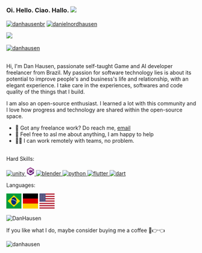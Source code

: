 ### Oi. Hello. Ciao. Hallo. <img src="https://media.giphy.com/media/hvRJCLFzcasrR4ia7z/giphy.gif" width="25px">
<a href="https://twitter.com/danhausenbr" target="_blank"><img align="center" src="https://www.vectorlogo.zone/logos/twitter/twitter-official.svg" alt="danhausenbr" width="22" /></a>
<a href="https://linkedin.com/in/danielnordhausen" target="_blank"><img align="center" src="https://www.vectorlogo.zone/logos/linkedin/linkedin-icon.svg" alt="danielnordhausen" width="22" /></a>

![](https://visitor-badge.glitch.me/badge?page_id=DanHausen.DanHausen)
<p align="left"> <a href="https://www.codewars.com/users/danhausen" target="blank"><img src="https://www.codewars.com/users/danhausen/badges/small" alt="danhausen" /></a></p>

<br />
Hi, I'm Dan Hausen, passionate self-taught Game and AI developer freelancer from Brazil. My passion for software technology lies is about its potential to improve people's and business's life and relationship, with an elegant experience. I take care in the experiences, softwares and code quality of the things that I build.

I am also an open-source enthusiast. I learned a lot with this community and I love how progress and technology are shared within the open-source space.
<br />

- 💼 Got any freelance work? Do reach me, [email](mailto:business@danhausen.com.br)
- 💬 Feel free to asl me about anything, I am happy to help
- 👨‍💻 I can work remotely with teams, no problem.

<br />
Hard Skills:
<p align="left"> 
 <a href="https://unity.com/" target="_blank"> <img src="https://github.com/halak/unity-editor-icons/blob/master/icons/small/UnityLogoLarge.png" alt="unity" width: "22" height="22"/> </a> 
 <a href="https://www.w3schools.com/cs/" target="_blank"> <img src="https://raw.githubusercontent.com/devicons/devicon/master/icons/csharp/csharp-original.svg" alt="csharp"  width: "22" height="22"/> </a> 
 <a href="https://www.blender.org/" target="_blank"> <img src="https://img.icons8.com/color/48/000000/blender-3d.png" alt="blender" width: "22" height="22"/> </a>   
 <a href="https://www.python.org" target="_blank"> <img src="https://www.vectorlogo.zone/logos/python/python-icon.svg" alt="python" width: "22" height="22"/> </a>
 <a href="https://flutter.dev" target="_blank"> <img src="https://www.vectorlogo.zone/logos/flutterio/flutterio-icon.svg" alt="flutter" width="22" height="22"/> </a> 
 <a href="https://dart.dev" target="_blank"> <img src="https://www.vectorlogo.zone/logos/dartlang/dartlang-icon.svg" alt="dart" width="22" height="22"/> </a> 
 </p>
 
Languages:
<p align="left"> 
 <a target="_blank"> <img src="https://github.com/hampusborgos/country-flags/blob/main/svg/br.svg" alt="Portugês" width="40" height="40"/> </a>
 <a target="_blank"> <img src="https://github.com/hampusborgos/country-flags/blob/main/svg/de.svg" alt="Deustch" width="40" height="40"/> </a>   
 <a target="_blank"> <img src="https://github.com/hampusborgos/country-flags/blob/main/svg/us.svg" alt="English" width="40" height="40"/> </a>   
</p>

<p align="left"><img src="https://github-readme-stats.vercel.app/api/top-langs/?username=DanHausen&layout=compact&hide=HLSL,ShaderLab,CSS,Ruby,HTML,Objective-C" alt="DanHausen"/>

If you like what I do, maybe consider buying me a coffee 🥺👉👈
<p><a href="https://www.buymeacoffee.com/danhausen"> <img align="left" src="https://cdn.buymeacoffee.com/buttons/v2/default-yellow.png" height="50" width="210" alt="danhausen"</a></p>
